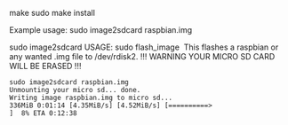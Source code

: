 make
sudo make install

Example usage:
sudo image2sdcard raspbian.img

sudo image2sdcard
USAGE: sudo flash_image <img file> 
       This flashes a raspbian or any wanted .img file to /dev/rdisk2.
			!!! WARNING YOUR MICRO SD CARD WILL BE ERASED !!! 
			
```
sudo image2sdcard raspbian.img 
Unmounting your micro sd... done.
Writing image raspbian.img to micro sd...
336MiB 0:01:14 [4.35MiB/s] [4.52MiB/s] [==========>                                                                                          ]  8% ETA 0:12:38
```


